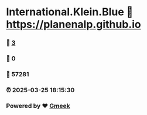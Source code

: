 # International.Klein.Blue :link: https://planenalp.github.io 
### :page_facing_up: [3](https://planenalp.github.io/tag.html) 
### :speech_balloon: 0 
### :hibiscus: 57281 
### :alarm_clock: 2025-03-25 18:15:30 
### Powered by :heart: [Gmeek](https://github.com/Meekdai/Gmeek)
